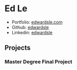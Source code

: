 # Ed Le
- Portfolio: [edwardsle.com](https://edwardsle.com)
- Github: [edwardsle](https://edwardsle.github.io)
- Linkedin: [edwardsle](https://linkedin.com/in/edwardsle)

## Projects
### Master Degree Final Project
